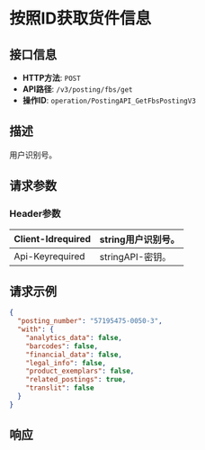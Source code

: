 # 按照ID获取货件信息

## 接口信息

- **HTTP方法**: `POST`
- **API路径**: `/v3/posting/fbs/get`
- **操作ID**: `operation/PostingAPI_GetFbsPostingV3`

## 描述

用户识别号。

## 请求参数

### Header参数

| Client-Idrequired | string用户识别号。 |
|---|---|
| Api-Keyrequired | stringAPI-密钥。 |

## 请求示例

```json
{
  "posting_number": "57195475-0050-3",
  "with": {
    "analytics_data": false,
    "barcodes": false,
    "financial_data": false,
    "legal_info": false,
    "product_exemplars": false,
    "related_postings": true,
    "translit": false
  }
}
```

## 响应
